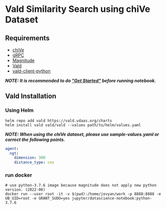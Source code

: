 # Vald Similarity Search using chiVe Dataset

## Requirements

- [chiVe](https://github.com/WorksApplications/chiVe)
- [gRPC](https://grpc.io/)
- [Magnitude](https://github.com/plasticityai/magnitude)
- [Vald](https://github.com/vdaas/vald)
- [vald-client-python](https://github.com/vdaas/vald-client-python)

___NOTE: It is recommended to do ["Get Started"](https://vald.vdaas.org/docs/tutorial/get-started/) before running notebook.___

## Vald Installation

### Using Helm

```
helm repo add vald https://vald.vdaas.org/charts
helm install vald vald/vald --values path/to/helm/values.yaml
```

___NOTE: When using the chiVe dataset, please use sample-values.yaml or correct the following points.___

``` path/to/helm/values.yaml
agent:
  ngt:
    dimension: 300
    distance_type: cos
```

### run docker

```
# use python-3.7.6 image because magnitude does not apply new python version. (2022-06)
docker run --user root -it -v $(pwd):/home/jovyan/work -p 8888:8888 -e UB_UID=root -e GRANT_SUDO=yes jupyter/datascience-notebook:python-3.7.6
